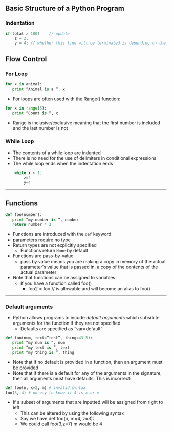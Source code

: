 ## Basic Structure of a Python Program

### Indentation 
```Java
if(total > 100)    // update
    z = 2;
	y = 4; // whether this line will be terminated is depending on the language 
```
## Flow Control 

### For Loop 
```python 
for x in animal:
   print “Animal is a “, x
```
- For loops are often used with the Range() function: 
```python 
for x in range(5):
   print “Count is “, x
```
- Range is inclusive/exclusive meaning that the first number is included and the last number is not 
### While Loop
- The contents of a while loop are indented
- There is no need for the use of delimiters in conditional expressions
- The while loop ends when the indentation ends
```python 
	while x < 1: 
		z=2
		y=4
```
---
## Functions 
```python 
def foo(number):
   print “my number is ”, number
   return number * 2
```
- Functions are introduced with the `def` keyword
- parameters require no type 
- Return types are not explicitly specified
	- Functions return `None` by default 
- Functions are pass-by-value 
	- pass by value means you are making a copy in memory of the actual parameter's value that is passed in, a copy of the contents of the actual parameter
- Note that functions can be assigned to variables 
	- If you have a function called foo()
		- foo2 = foo // is allowable and will become an alias to foo()
---
### Default arguments 
- Python allows programs to incude _default arguments_ which subsitute arguments for the function if they are not specified
	- Defaults are specified as “var=default”
```python 
def foo(num, text=“test”, thing=43.5):
   print “my num is ”, num
   print “my text is ”, text
   print “my thing is ”, thing
```
- Note that if no default is provided in a function, then an argument must be provided
- Note that if there is a default for any of the arguments in the signature, then all arguments must have defaults. This is incorrect: 
```python 
def foo(n, x=2, m) # invalid syntax  
foo(3, 4) # no way to know if 4 is x or m
```
- If a subset of arguments that are inputted will be assigned from right to left 
	- This can be altered by using the following syntax
	- Say we have def foo(n, m=4, z=3):
	- We could call foo(3,z=7) m would be 4